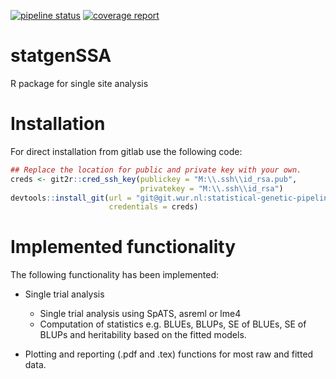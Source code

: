 [![pipeline status](https://git.wur.nl/statistical-genetic-pipeline/statgenSSA/badges/master/pipeline.svg)](https://git.wur.nl/statistical-genetic-pipeline/statgenSSA/commits/master)
[![coverage report](https://git.wur.nl/statistical-genetic-pipeline/statgenSSA/badges/master/coverage.svg)](https://git.wur.nl/statistical-genetic-pipeline/statgenSSA/commits/master)

# statgenSSA

R package for single site analysis

# Installation

For direct installation from gitlab use the following code:

``` r
## Replace the location for public and private key with your own.
creds <- git2r::cred_ssh_key(publickey = "M:\\.ssh\\id_rsa.pub",
                             privatekey = "M:\\.ssh\\id_rsa")
devtools::install_git(url = "git@git.wur.nl:statistical-genetic-pipeline/statgenSSA.git",
                      credentials = creds)

```

# Implemented functionality

The following functionality has been implemented:

* Single trial analysis
    * Single trial analysis using SpATS, asreml or lme4
    * Computation of statistics e.g. BLUEs, BLUPs, SE of BLUEs, SE of BLUPs and heritability based on the fitted models.

* Plotting and reporting (.pdf and .tex) functions for most raw and fitted data.
